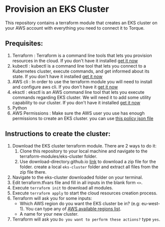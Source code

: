 # Provision an EKS Cluster
This repository contains a terraform module that creates an EKS cluster on your AWS account with everything you need to connect it to Torque.
## Prequisites:
1. Terraform : Terraform is a command line tools that lets you provision resources in the cloud. If you don't have it installed [get it now](https://www.terraform.io/downloads)
2. kubectl : kubectl is a command line tool that lets you connect to a Kubernetes cluster, execute commands, and get informed about its state. If you don't have it installed [get it now](https://kubernetes.io/docs/tasks/tools/#kubectl)
3. AWS cli : In order to use the terraform module you will need to install and configure aws cli. If you don't have it [get it now](https://docs.aws.amazon.com/cli/latest/userguide/getting-started-install.html)
4. eksctl : eksctl is an AWS command line tool that lets you execute commands regarding EKS cluster. We will need it to add some utility capability to our cluster. If you don't have it installed [get it now](https://docs.aws.amazon.com/eks/latest/userguide/eksctl.html)
5. Python
6. AWS Permissions : Make sure the AWS user you use has enough permissions to create an EKS cluster.
you can use [this policy json file](https://github.com/QualiTorque/Torque-Blueprint-Marketplace/blob/main/config/eks-cluster-creator/policy.json)


## Instructions to create the cluster:
1. Download the EKS cluster terraform module. There are 2 ways to do it:
   1. Clone this repository to your local machine and navigate to the terraform-modules/eks-cluster folder.
   2. Use download-directory.github.io [link](https://download-directory.github.io/?url=https%3A%2F%2Fgithub.com%2FQualiTorque%2FTorque-Blueprint-Marketplace%2Ftree%2Fmain%2Fterraform-modules%2Feks-cluster) to download a zip file for the folder. create a local `eks-cluster` folder and extract all files from the zip file there.
2. Navigate to the eks-cluster downloaded folder on your terminal.
3. Edit terraform.tfvars file and fill in all inputs in the blank form `<>`.
4. Execute `terraform init` to download all modules.
5. Execute `terraform apply` to start the cloud resources creation process.
6. Terraform will ask you for some inputs:
   - Which AWS region do you want the EKS cluster be in? (e.g: eu-west-1). You can type any of [AWS available regions list](https://docs.aws.amazon.com/AWSEC2/latest/UserGuide/using-regions-availability-zones.html#concepts-available-regions).
   - A name for your new cluster. 
7. Terraform will ask you `Do you want to perform these actions?` type `yes`.
